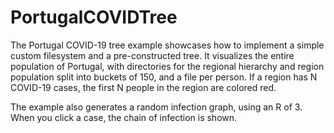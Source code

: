 # PortugalCOVIDTree

The Portugal COVID-19 tree example showcases how to implement a simple custom filesystem and a pre-constructed tree. It visualizes the entire population of Portugal, with directories for the regional hierarchy and region population split into buckets of 150, and a file per person. If a region has N COVID-19 cases, the first N people in the region are colored red.

The example also generates a random infection graph, using an R of 3. When you click a case, the chain of infection is shown.
